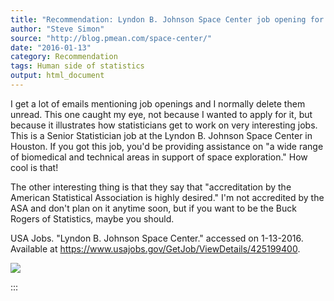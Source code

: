 ```yaml
---
title: "Recommendation: Lyndon B. Johnson Space Center job opening for a GS-14 Statistician"
author: "Steve Simon"
source: "http://blog.pmean.com/space-center/"
date: "2016-01-13"
category: Recommendation
tags: Human side of statistics
output: html_document
---
```


I get a lot of emails mentioning job openings and I normally delete them
unread. This one caught my eye, not because I wanted to apply for it,
but because it illustrates how statisticians get to work on very
interesting jobs. This is a Senior Statistician job at the Lyndon B.
Johnson Space Center in Houston. If you got this job, you'd be providing
assistance on "a wide range of biomedical and technical areas in support
of space exploration." How cool is that!

The other interesting thing is that they say that "accreditation by the
American Statistical Association is highly desired." I'm not accredited
by the ASA and don't plan on it anytime soon, but if you want to be the
Buck Rogers of Statistics, maybe you should.

<!---More--->

USA Jobs. "Lyndon B. Johnson Space Center." accessed on 1-13-2016.
Available at <https://www.usajobs.gov/GetJob/ViewDetails/425199400>.

![](../../../images/space-center01.png)


:::

